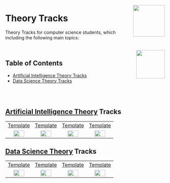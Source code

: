 <img align="right" width="100" src="https://github.com/cs-MohamedAyman/eLearning-Platforms/blob/master/logos/datacamp.jpg"></img>

# Theory Tracks
Theory Tracks for computer science students, which including the following main topics:

<br>
<img align="right" width="90" src="https://github.com/cs-MohamedAyman/cs-MohamedAyman/blob/main/repos-icons/agenda.jpg">

## Table of Contents
  * [Artificial Intelligence Theory Tracks](#Artificial-Intelligence-Theory-Tracks)
  * [Data Science Theory Tracks](#Data-Science-Theory-Tracks)

<br><br>

## [Artificial Intelligence Theory](https://github.com/cs-MohamedAyman/eLearning-Platforms/tree/master/DataCamp-Tracks/Theory/Theory/README.md) Tracks

<table>
    <tbody>
        <tr>
<td align="center" width="25%"><a href="https://github.com/cs-MohamedAyman/eLearning-Platforms/tree/master/DataCamp-Tracks/Theory/Theory/README.md">Template</a></td>
<td align="center" width="25%"><a href="https://github.com/cs-MohamedAyman/eLearning-Platforms/tree/master/DataCamp-Tracks/Theory/Theory/README.md">Template</a></td>
<td align="center" width="25%"><a href="https://github.com/cs-MohamedAyman/eLearning-Platforms/tree/master/DataCamp-Tracks/Theory/Theory/README.md">Template</a></td>
<td align="center" width="25%"><a href="https://github.com/cs-MohamedAyman/eLearning-Platforms/tree/master/DataCamp-Tracks/Theory/Theory/README.md">Template</a></td>
        </tr>
        <tr>
<td align="center" width="25%"><img src="https://github.com/cs-MohamedAyman/eLearning-Platforms/blob/master/DataCamp-Tracks/org-logos/theory.jpg" width="70%"></img></td>
<td align="center" width="25%"><img src="https://github.com/cs-MohamedAyman/eLearning-Platforms/blob/master/DataCamp-Tracks/org-logos/theory.jpg" width="70%"></img></td>
<td align="center" width="25%"><img src="https://github.com/cs-MohamedAyman/eLearning-Platforms/blob/master/DataCamp-Tracks/org-logos/theory.jpg" width="70%"></img></td>
<td align="center" width="25%"><img src="https://github.com/cs-MohamedAyman/eLearning-Platforms/blob/master/DataCamp-Tracks/org-logos/theory.jpg" width="70%"></img></td>
        </tr>
    </tbody>
</table>


## [Data Science Theory](https://github.com/cs-MohamedAyman/eLearning-Platforms/tree/master/DataCamp-Tracks/Theory/Theory/README.md) Tracks

<table>
    <tbody>
        <tr>
<td align="center" width="25%"><a href="https://github.com/cs-MohamedAyman/eLearning-Platforms/tree/master/DataCamp-Tracks/Theory/Theory/README.md">Template</a></td>
<td align="center" width="25%"><a href="https://github.com/cs-MohamedAyman/eLearning-Platforms/tree/master/DataCamp-Tracks/Theory/Theory/README.md">Template</a></td>
<td align="center" width="25%"><a href="https://github.com/cs-MohamedAyman/eLearning-Platforms/tree/master/DataCamp-Tracks/Theory/Theory/README.md">Template</a></td>
<td align="center" width="25%"><a href="https://github.com/cs-MohamedAyman/eLearning-Platforms/tree/master/DataCamp-Tracks/Theory/Theory/README.md">Template</a></td>
        </tr>
        <tr>
<td align="center" width="25%"><img src="https://github.com/cs-MohamedAyman/eLearning-Platforms/blob/master/DataCamp-Tracks/org-logos/theory.jpg" width="70%"></img></td>
<td align="center" width="25%"><img src="https://github.com/cs-MohamedAyman/eLearning-Platforms/blob/master/DataCamp-Tracks/org-logos/theory.jpg" width="70%"></img></td>
<td align="center" width="25%"><img src="https://github.com/cs-MohamedAyman/eLearning-Platforms/blob/master/DataCamp-Tracks/org-logos/theory.jpg" width="70%"></img></td>
<td align="center" width="25%"><img src="https://github.com/cs-MohamedAyman/eLearning-Platforms/blob/master/DataCamp-Tracks/org-logos/theory.jpg" width="70%"></img></td>
        </tr>
    </tbody>
</table>
